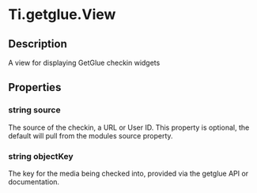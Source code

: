 # Ti.getglue.View

## Description

A view for displaying GetGlue checkin widgets

## Properties

### string source

The source of the checkin, a URL or User ID. This property is optional, the default will pull from the modules source property.

### string objectKey

The key for the media being checked into, provided via the getglue API or documentation.
